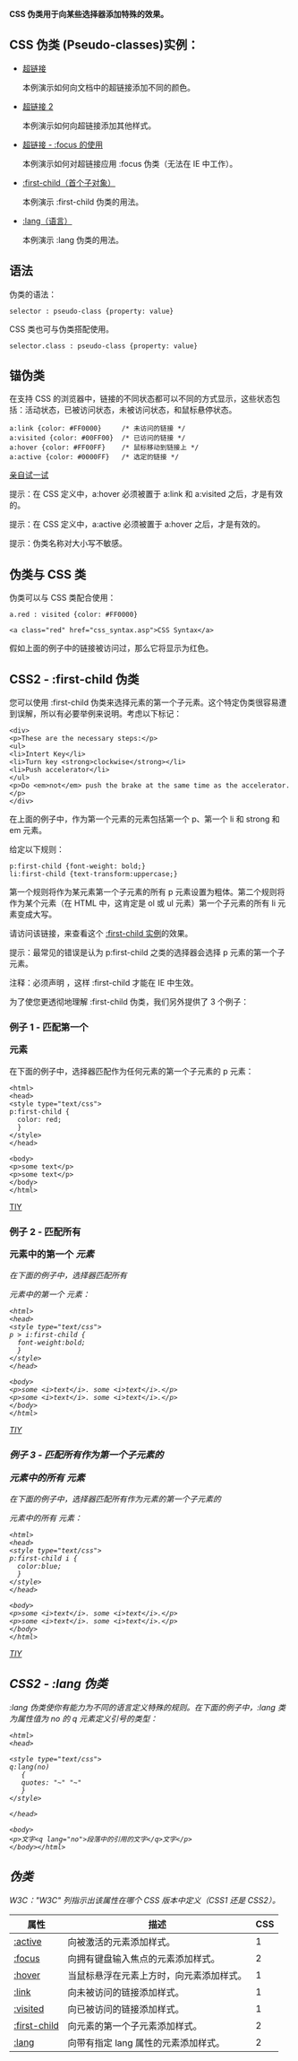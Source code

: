 **CSS 伪类用于向某些选择器添加特殊的效果。**

## CSS 伪类 (Pseudo-classes)实例：

- [超链接](http://www.w3school.com.cn/tiy/t.asp?f=csse_link)

  本例演示如何向文档中的超链接添加不同的颜色。

- [超链接 2](http://www.w3school.com.cn/tiy/t.asp?f=csse_link2)

  本例演示如何向超链接添加其他样式。

- [超链接 - :focus 的使用](http://www.w3school.com.cn/tiy/t.asp?f=csse_link_focus)

  本例演示如何对超链接应用 :focus 伪类（无法在 IE 中工作）。

- [:first-child（首个子对象）](http://www.w3school.com.cn/tiy/t.asp?f=csse_first-child)

  本例演示 :first-child 伪类的用法。

- [:lang（语言）](http://www.w3school.com.cn/tiy/t.asp?f=csse_lang)

  本例演示 :lang 伪类的用法。

## 语法

伪类的语法：

```
selector : pseudo-class {property: value}
```

CSS 类也可与伪类搭配使用。

```
selector.class : pseudo-class {property: value}
```

## 锚伪类

在支持 CSS 的浏览器中，链接的不同状态都可以不同的方式显示，这些状态包括：活动状态，已被访问状态，未被访问状态，和鼠标悬停状态。

```
a:link {color: #FF0000}		/* 未访问的链接 */
a:visited {color: #00FF00}	/* 已访问的链接 */
a:hover {color: #FF00FF}	/* 鼠标移动到链接上 */
a:active {color: #0000FF}	/* 选定的链接 */
```

[亲自试一试](http://www.w3school.com.cn/tiy/t.asp?f=csse_link)

提示：在 CSS 定义中，a:hover 必须被置于 a:link 和 a:visited 之后，才是有效的。

提示：在 CSS 定义中，a:active 必须被置于 a:hover 之后，才是有效的。

提示：伪类名称对大小写不敏感。

## 伪类与 CSS 类

伪类可以与 CSS 类配合使用：

```
a.red : visited {color: #FF0000}

<a class="red" href="css_syntax.asp">CSS Syntax</a>
```

假如上面的例子中的链接被访问过，那么它将显示为红色。

## CSS2 - :first-child 伪类

您可以使用 :first-child 伪类来选择元素的第一个子元素。这个特定伪类很容易遭到误解，所以有必要举例来说明。考虑以下标记：

```
<div>
<p>These are the necessary steps:</p>
<ul>
<li>Intert Key</li>
<li>Turn key <strong>clockwise</strong></li>
<li>Push accelerator</li>
</ul>
<p>Do <em>not</em> push the brake at the same time as the accelerator.</p>
</div>
```

在上面的例子中，作为第一个元素的元素包括第一个 p、第一个 li 和 strong 和 em 元素。

给定以下规则：

```
p:first-child {font-weight: bold;}
li:first-child {text-transform:uppercase;}
```

第一个规则将作为某元素第一个子元素的所有 p 元素设置为粗体。第二个规则将作为某个元素（在 HTML 中，这肯定是 ol 或 ul 元素）第一个子元素的所有 li 元素变成大写。

请访问该链接，来查看这个 [:first-child 实例](http://www.w3school.com.cn/tiy/t.asp?f=csse_first-child)的效果。

提示：最常见的错误是认为 p:first-child 之类的选择器会选择 p 元素的第一个子元素。

注释：必须声明 [](http://www.w3school.com.cn/tags/tag_doctype.asp)，这样 :first-child 才能在 IE 中生效。

为了使您更透彻地理解 :first-child 伪类，我们另外提供了 3 个例子：

### 例子 1 - 匹配第一个 <p> 元素

在下面的例子中，选择器匹配作为任何元素的第一个子元素的 p 元素：

```
<html>
<head>
<style type="text/css">
p:first-child {
  color: red;
  } 
</style>
</head>

<body>
<p>some text</p>
<p>some text</p>
</body>
</html>
```

[TIY](http://www.w3school.com.cn/tiy/t.asp?f=csse_first-child_1)

### 例子 2 - 匹配所有 <p> 元素中的第一个 <i> 元素

在下面的例子中，选择器匹配所有 <p> 元素中的第一个 <i> 元素：

```
<html>
<head>
<style type="text/css">
p > i:first-child {
  font-weight:bold;
  } 
</style>
</head>

<body>
<p>some <i>text</i>. some <i>text</i>.</p>
<p>some <i>text</i>. some <i>text</i>.</p>
</body>
</html>
```

[TIY](http://www.w3school.com.cn/tiy/t.asp?f=csse_first-child_2)

### 例子 3 - 匹配所有作为第一个子元素的 <p> 元素中的所有 <i> 元素

在下面的例子中，选择器匹配所有作为元素的第一个子元素的 <p> 元素中的所有 <i> 元素：

```
<html>
<head>
<style type="text/css">
p:first-child i {
  color:blue;
  } 
</style>
</head>

<body>
<p>some <i>text</i>. some <i>text</i>.</p>
<p>some <i>text</i>. some <i>text</i>.</p>
</body>
</html>
```

[TIY](http://www.w3school.com.cn/tiy/t.asp?f=csse_first-child_3)

## CSS2 - :lang 伪类

:lang 伪类使你有能力为不同的语言定义特殊的规则。在下面的例子中，:lang 类为属性值为 no 的 q 元素定义引号的类型：

```
<html>
<head>

<style type="text/css">
q:lang(no)
   {
   quotes: "~" "~"
   }
</style>

</head>

<body>
<p>文字<q lang="no">段落中的引用的文字</q>文字</p>
</body></html>
```

## 伪类

*W3C*："W3C" 列指示出该属性在哪个 CSS 版本中定义（CSS1 还是 CSS2）。

| 属性                                                         | 描述                                     | CSS  |
| ------------------------------------------------------------ | ---------------------------------------- | ---- |
| [:active](http://www.w3school.com.cn/cssref/pr_pseudo_active.asp) | 向被激活的元素添加样式。                 | 1    |
| [:focus](http://www.w3school.com.cn/cssref/pr_pseudo_focus.asp) | 向拥有键盘输入焦点的元素添加样式。       | 2    |
| [:hover](http://www.w3school.com.cn/cssref/pr_pseudo_hover.asp) | 当鼠标悬浮在元素上方时，向元素添加样式。 | 1    |
| [:link](http://www.w3school.com.cn/cssref/pr_pseudo_link.asp) | 向未被访问的链接添加样式。               | 1    |
| [:visited](http://www.w3school.com.cn/cssref/pr_pseudo_visited.asp) | 向已被访问的链接添加样式。               | 1    |
| [:first-child](http://www.w3school.com.cn/cssref/pr_pseudo_first-child.asp) | 向元素的第一个子元素添加样式。           | 2    |
| [:lang](http://www.w3school.com.cn/cssref/pr_pseudo_lang.asp) | 向带有指定 lang 属性的元素添加样式。     | 2    |